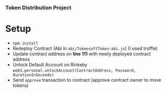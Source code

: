 ### Token Distribution Project

# Setup

- `npm install`
- Redeploy Contract (Abi in `abi/TokensoftToken-abi.js`) (I used truffle)
- Update contract address on **line 111** with newly deployed contract address
- Unlock Default Account on Rinkeby `web3.personal.unlockAccount(ContractAddress, Password, DurationInSeconds)`
- Send `approve` transaction to contract (approve contract owner to move tokens)
